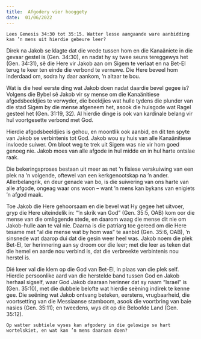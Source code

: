```yaml
---
title:  Afgodery vier hooggety
date:  01/06/2022
---
```


`Lees Genesis 34:30 tot 35:15. Watter lesse aangaande ware aanbidding kan ’n mens uit hierdie gebeure leer?`

Direk na Jakob se klagte dat die vrede tussen hom en die Kanaäniete in die gevaar gestel is (Gen. 34:30), en nadat hy sy twee seuns tereggewys het (Gen. 34:31), sê die Here vir Jakob aan om Sigem te verlaat en na Bet-El terug te keer ten einde die verbond te vernuwe. Die Here beveel hom inderdaad om, sodra hy daar aankom, ’n altaar te bou.

Wat is die heel eerste ding wat Jakob doen nadat daardie bevel gegee is? Volgens die Bybel sê Jakob vir sy mense om die Kanaänitiese afgodsbeeldjies te verwyder, die beeldjies wat hulle tydens die plunder van die stad Sigem by die mense afgeneem het, asook die huisgode wat Ragel gesteel het (Gen. 31:19, 32). Al hierdie dinge is ook van kardinale belang vir hul voortgesette verbond met God.

Hierdie afgodsbeeldjies is gehou, en moontlik ook aanbid, en dit ten spyte van Jakob se verbintenis tot God. Jakob wou sy huis van alle Kanaänitiese invloede suiwer. Om bloot weg te trek uit Sigem was nie vir hom goed genoeg nie. Jakob moes van alle afgode in hul midde en in hul harte ontslae raak.

Die bekeringsproses bestaan uit meer as net ’n fisiese verskuiwing van een plek na ’n volgende, oftewel van een kerkgenootskap na ’n ander. Allerbelangrik, en deur genade van bo, is die suiwering van ons harte van alle afgode, ongeag waar ons woon – want ’n mens kan bykans van enigiets ’n afgod maak.

Toe Jakob die Here gehoorsaam en die bevel wat Hy gegee het uitvoer, gryp die Here uiteindelik in: “’n skrik van God” (Gen. 35:5, OAB) kom oor die mense van die omliggende stede, en daarom waag die mense dit nie om Jakob-hulle aan te val nie. Daarna is die patriarg toe gereed om die Here tesame met “al die mense wat by hom was” te aanbid (Gen. 35:6, OAB), ’n sinsnede wat daarop dui dat die gesin weer heel was. Jakob noem die plek Bet-El, ter herinnering aan sy droom oor die leer; met die leer as teken dat die hemel en aarde nou verbind is, dat die verbreekte verbintenis nou herstel is.

Dié keer val die klem op die God van Bet-El, in plaas van die plek self. Hierdie persoonlike aard van die herstelde band tussen God en Jakob herhaal sigself, waar God Jakob daaraan herinner dat sy naam “Israel” is (Gen. 35:10), met die dubbele belofte wat hierdie seëning indirek te kenne gee. Die seëning wat Jakob ontvang beteken, eerstens, vrugbaarheid, die voortsetting van die Messiaanse stamboom, asook die voortbring van baie nasies (Gen. 35:11); en tweedens, wys dit op die Beloofde Land (Gen. 35:12).

`Op watter subtiele wyses kan afgodery in die gelowige se hart wortelskiet, en wat kan ’n mens daaraan doen?`